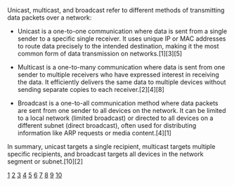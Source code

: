 Unicast, multicast, and broadcast refer to different methods of transmitting data packets over a network:

- Unicast is a one-to-one communication where data is sent from a single sender to a specific single receiver. It uses unique
  IP or MAC addresses to route data precisely to the intended destination, making it the most common form of data
  transmission on networks.[1][3][5]

- Multicast is a one-to-many communication where data is sent from one sender to multiple receivers who have expressed
  interest in receiving the data. It efficiently delivers the same data to multiple devices without sending separate copies
  to each receiver.[2][4][8]

- Broadcast is a one-to-all communication method where data packets are sent from one sender to all devices on the network.
  It can be limited to a local network (limited broadcast) or directed to all devices on a different subnet (direct
  broadcast), often used for distributing information like ARP requests or media content.[4][1]

In summary, unicast targets a single recipient, multicast targets multiple specific recipients, and broadcast targets all
devices in the network segment or subnet.[10][2]

[1](https://www.geeksforgeeks.org/computer-networks/difference-between-unicast-broadcast-and-multicast-in-computer-network/)
[2](https://www.esds.co.in/blog/difference-between-unicast-broadcast-and-multicast/)
[3](https://jumpcloud.com/it-index/what-is-unicast) [4](https://www.se.com/eg/en/faqs/FA198141/)
[5](https://www.cbtnuggets.com/blog/technology/networking/unicast-vs-multicast)
[6](https://en.wikipedia.org/wiki/Multicast_address)
[7](https://www.sciencedirect.com/topics/computer-science/unicast-packet)
[8](https://www.ericsson.com/en/blog/2022/12/multicast-broadcast-group-communication)
[9](https://en.wikipedia.org/wiki/Unicast) [10](https://castr.com/blog/unicast-vs-multicast-vs-broadcast/)
